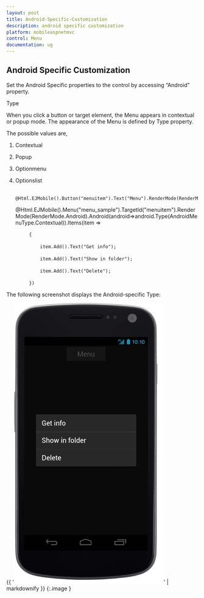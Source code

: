 ```yaml
---
layout: post
title: Android-Specific-Customization
description: android specific customization
platform: mobileaspnetmvc
control: Menu
documentation: ug
---
```


## Android Specific Customization

Set the Android Specific properties to the control by accessing “Android” property.

Type

When you click a button or target element, the Menu appears in contextual or popup mode. The appearance of the Menu is defined by Type property. 

The possible values are, 

1. Contextual 
2. Popup
3. Optionmenu
4. Optionslist



    <div style="text-align: center;">

        @Html.EJMobile().Button("menuitem").Text("Menu").RenderMode(RenderMode.Android)

    </div>

    @Html.EJMobile().Menu("menu_sample").TargetId("menuitem").RenderMode(RenderMode.Android).Android(android=>android.Type(AndroidMenuType.Contextual)).Items(item =>

            {

                item.Add().Text("Get info");

                item.Add().Text("Show in folder");

                item.Add().Text("Delete");

            })

The following screenshot displays the Android-specific Type:

{{ '![Type-Android](Android-Specific-Customization_images/Android-Specific-Customization_img1.png)' | markdownify }}
{:.image }


